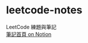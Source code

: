 # leetcode-notes

LeetCode 練題與筆記  
[筆記首頁 on Notion](https://www.notion.so/bb8b73bbd13c44689ee6ef7786a9006d)
